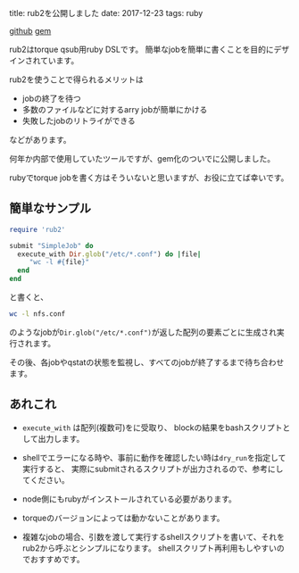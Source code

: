 title: rub2を公開しました
date: 2017-12-23
tags: ruby

[github](https://github.com/holrock/rub2)
[gem](https://rubygems.org/gems/rub2)

rub2はtorque qsub用ruby DSLです。
簡単なjobを簡単に書くことを目的にデザインされています。

rub2を使うことで得られるメリットは

* jobの終了を待つ
* 多数のファイルなどに対するarry jobが簡単にかける
* 失敗したjobのリトライができる

などがあります。

何年か内部で使用していたツールですが、gem化のついでに公開しました。

rubyでtorque jobを書く方はそういないと思いますが、お役に立てば幸いです。

## 簡単なサンプル

```ruby
require 'rub2'

submit "SimpleJob" do
  execute_with Dir.glob("/etc/*.conf") do |file|
     "wc -l #{file}"
  end
end
```

と書くと、

```sh
wc -l nfs.conf
```

のようなjobが`Dir.glob("/etc/*.conf")`が返した配列の要素ごとに生成され実行されます。

その後、各jobやqstatの状態を監視し、すべてのjobが終了するまで待ち合わせます。

## あれこれ

* `execute_with` は配列(複数可)をに受取り、 blockの結果をbashスクリプトとして出力します。

* shellでエラーになる時や、事前に動作を確認したい時は`dry_run`を指定して実行すると、
実際にsubmitされるスクリプトが出力されるので、参考にしてください。

* node側にもrubyがインストールされている必要があります。

* torqueのバージョンによっては動かないことがあります。

* 複雑なjobの場合、引数を渡して実行するshellスクリプトを書いて、それをrub2から呼ぶとシンプルになります。
shellスクリプト再利用もしやすいのでおすすめです。
